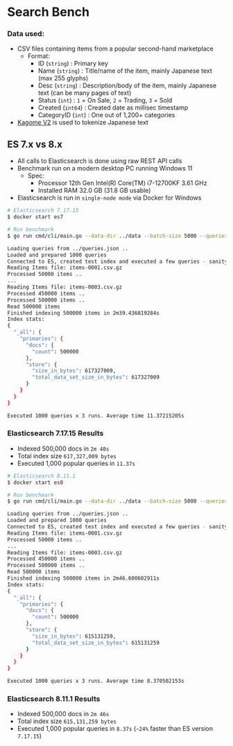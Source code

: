 # Search Bench

### Data used:

- CSV files containing items from a popular second-hand marketplace
  - Format:
    - ID (`string`) : Primary key
    - Name (`string`) : Title/name of the item, mainly Japanese text (max 255 glyphs)
    - Desc (`string`) : Description/body of the item, mainly Japanese text (can be many pages of text)
    - Status (`int`) : `1` = On Sale, `2` = Trading, `3` = Sold
    - Created (`int64`) : Created date as millisec timestamp
    - CategoryID (`int`) : One out of 1,200+ categories
- [Kagome V2](https://github.com/ikawaha/kagome/tree/v2) is used to tokenize Japanese text

## ES 7.x vs 8.x

- All calls to Elasticsearch is done using raw REST API calls
- Benchmark run on a modern desktop PC running Windows 11
  - Spec:
    - Processor 12th Gen Intel(R) Core(TM) i7-12700KF 3.61 GHz
    - Installed RAM 32.0 GB (31.8 GB usable)
- Elasticsearch is run in `single-node mode` via Docker for Windows

```bash
# Elasticsearch 7.17.15
$ docker start es7

# Run benchmark
$ go run cmd/cli/main.go --data-dir ../data --batch-size 5000 --queries-file ../queries.json --run-indexer --max 500_000

Loading queries from ../queries.json ..
Loaded and prepared 1000 queries
Connected to ES, created test index and executed a few queries - sanity test passed!
Reading Items file: items-0001.csv.gz
Processed 50000 items ..
...
Reading Items file: items-0003.csv.gz
Processed 450000 items ..
Processed 500000 items ..
Read 500000 items
Finished indexing 500000 items in 2m39.436819284s
Index stats:
{
  "_all": {
    "primaries": {
      "docs": {
        "count": 500000
      },
      "store": {
        "size_in_bytes": 617327009,
        "total_data_set_size_in_bytes": 617327009
      }
    }
  }
}

Executed 1000 queries x 3 runs. Average time 11.37215205s

```

### Elasticsearch 7.17.15 Results

- Indexed 500,000 docs in `2m 40s`
- Total index size `617,327,009 bytes`
- Executed 1,000 popular queries in `11.37s`

```bash
# Elasticsearch 8.11.1
$ docker start es8

# Run benchmark
$ go run cmd/cli/main.go --data-dir ../data --batch-size 5000 --queries-file ../queries.json --run-indexer --max 500_000

Loading queries from ../queries.json ..
Loaded and prepared 1000 queries
Connected to ES, created test index and executed a few queries - sanity test passed!
Reading Items file: items-0001.csv.gz
Processed 50000 items ..
...
Reading Items file: items-0003.csv.gz
Processed 450000 items ..
Processed 500000 items ..
Read 500000 items
Finished indexing 500000 items in 2m46.600602911s
Index stats:
{
  "_all": {
    "primaries": {
      "docs": {
        "count": 500000
      },
      "store": {
        "size_in_bytes": 615131259,
        "total_data_set_size_in_bytes": 615131259
      }
    }
  }
}

Executed 1000 queries x 3 runs. Average time 8.370502153s

```

### Elasticsearch 8.11.1 Results

- Indexed 500,000 docs in `2m 46s`
- Total index size `615,131,259 bytes`
- Executed 1,000 popular queries in `8.37s` (`~24%` faster than ES version `7.17.15`)
